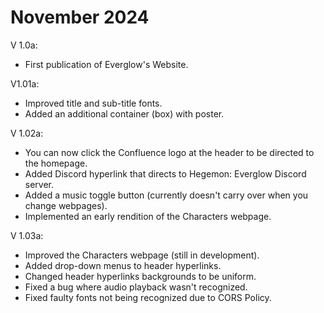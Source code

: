 # November 2024

V 1.0a:
- First publication of Everglow's Website.

V1.01a:
- Improved title and sub-title fonts.
- Added an additional container (box) with poster.

V 1.02a:
- You can now click the Confluence logo at the header to be directed to the homepage.
- Added Discord hyperlink that directs to Hegemon: Everglow Discord server.
- Added a music toggle button (currently doesn't carry over when you change webpages).
- Implemented an early rendition of the Characters webpage.

V 1.03a:
- Improved the Characters webpage (still in development).
- Added drop-down menus to header hyperlinks.
- Changed header hyperlinks backgrounds to be uniform.
- Fixed a bug where audio playback wasn't recognized.
- Fixed faulty fonts not being recognized due to CORS Policy.
